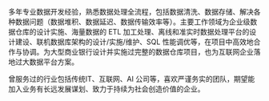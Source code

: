 多年专业数据开发经验，熟悉数据处理全流程，包括数据清洗、数据存储、解决各种数据问题（数据堆积、数据延迟、数据传输效率等）。主要工作领域为企业级数据仓库的设计实施、海量数据的 ETL 加工处理、离线和准实时数据处理平台的设计建设、联机数据库架构的设计/实施/维护、SQL 性能调优等，在项目中高效地合作与协调。为大型商业银行设计并实施过完整的数据仓库项目，也为互联网企业落地过大数据平台方案。

曾服务过的行业包括传统IT、互联网、AI 公司等，喜欢严谨务实的团队，期望能加入业务有长远发展谋划、致力于持续为社会创造价值的企业。
